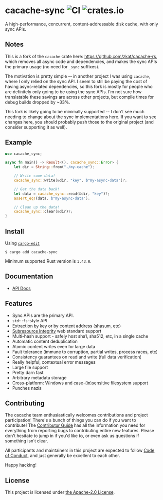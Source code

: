 # cacache-sync ![CI](https://github.com/kade-robertson/cacache-rs-sync/workflows/CI/badge.svg) ![crates.io](https://img.shields.io/crates/v/cacache-sync.svg)

A high-performance, concurrent, content-addressable disk cache, with only sync APIs.

## Notes

This is a fork of the `cacache` crate here: https://github.com/zkat/cacache-rs,
which removes all async code and dependencies, and makes the sync APIs the
primary usage (no need for `_sync` suffixes).

The motivation is pretty simple -- in another project I was using `cacache`,
where I only relied on the sync API. I seem to still be paying the cost of
having async-related dependencies, so this fork is mostly for people who are
definitely only going to be using the sync APIs. I'm not sure how translatable
these savings are across other projects, but compile times for debug builds
dropped by ~33%.

This fork is likely going to be minimally supported -- I don't see much needing
to change about the sync implementations here. If you want to see changes here,
you should probably push those to the original project (and consider supporting
it as well).

## Example

```rust
use cacache_sync;

async fn main() -> Result<(), cacache_sync::Error> {
    let dir = String::from("./my-cache");

    // Write some data!
    cacache_sync::write(&dir, "key", b"my-async-data")?;

    // Get the data back!
    let data = cacache_sync::read(&dir, "key")?;
    assert_eq!(data, b"my-async-data");

    // Clean up the data!
    cacache_sync::clear(&dir)?;
}
```

## Install

Using [`cargo-edit`](https://crates.io/crates/cargo-edit)

`$ cargo add cacache-sync`

Minimum supported Rust version is `1.43.0`.

## Documentation

- [API Docs](https://docs.rs/cacache-sync)

## Features

- Sync APIs are the primary API.
- `std::fs`-style API
- Extraction by key or by content address (shasum, etc)
- [Subresource Integrity](#integrity) web standard support
- Multi-hash support - safely host sha1, sha512, etc, in a single cache
- Automatic content deduplication
- Atomic content writes even for large data
- Fault tolerance (immune to corruption, partial writes, process races, etc)
- Consistency guarantees on read and write (full data verification)
- Really helpful, contextual error messages
- Large file support
- Pretty darn fast
- Arbitrary metadata storage
- Cross-platform: Windows and case-(in)sensitive filesystem support
- Punches nazis

## Contributing

The cacache team enthusiastically welcomes contributions and project participation! There's a bunch of things you can do if you want to contribute! The [Contributor Guide](CONTRIBUTING.md) has all the information you need for everything from reporting bugs to contributing entire new features. Please don't hesitate to jump in if you'd like to, or even ask us questions if something isn't clear.

All participants and maintainers in this project are expected to follow [Code of Conduct](CODE_OF_CONDUCT.md), and just generally be excellent to each other.

Happy hacking!

## License

This project is licensed under [the Apache-2.0 License](LICENSE.md).
